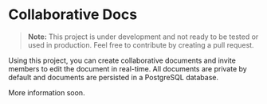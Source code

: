# Collaborative Docs

> **Note:** This project is under development and not ready to be tested or used in production. Feel free to contribute by creating a pull request.

Using this project, you can create collaborative documents and invite members to edit the document in real-time. All documents are private by default and documents are persisted in a PostgreSQL database.

More information soon.
